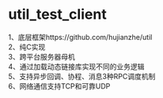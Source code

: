 # util_test_client

1、底层框架https://github.com/hujianzhe/util  
2、纯C实现  
3、跨平台服务器母机  
4、通过加载动态链接库实现不同的业务逻辑  
5、支持异步回调、协程、消息3种RPC调度机制  
6、网络通信支持TCP和可靠UDP  
